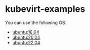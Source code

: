 # kubevirt-examples

You can use the following OS.

- [ubuntu:18.04]()
- [ubuntu:20.04]()
- [ubuntu:22.04]()
